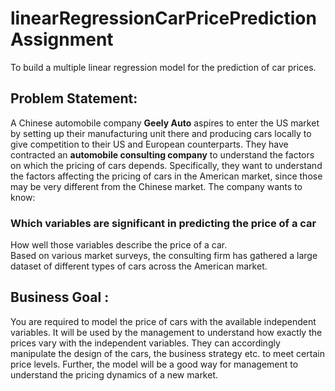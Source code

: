 # linearRegressionCarPricePredictionAssignment
To build a multiple linear regression model for the prediction of car prices.

## Problem Statement:  

A Chinese automobile company **Geely Auto** aspires to enter the US market by setting up their manufacturing unit there and 
producing cars locally to give competition to their US and European counterparts. 
They have contracted an **automobile consulting company** to understand the factors on which the pricing of cars depends. 
Specifically, they want to understand the factors affecting the pricing of cars in the American market, since those may be
very different from the Chinese market. The company wants to know:

### Which variables are significant in predicting the price of a car  
How well those variables describe the price of a car.  
Based on various market surveys, the consulting firm has gathered a large dataset of different types of cars across the American market. 

## Business Goal :
You are required to model the price of cars with the available independent variables. It will be used by the management to 
understand how exactly the prices vary with the independent variables. They can accordingly manipulate the design of the cars,
the business strategy etc. to meet certain price levels. Further, the model will be a good way for management to understand 
the pricing dynamics of a new market. 
